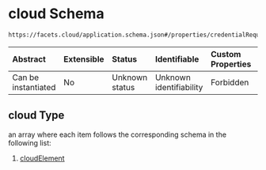 # cloud Schema

```txt
https://facets.cloud/application.schema.json#/properties/credentialRequests/properties/cloud
```



| Abstract            | Extensible | Status         | Identifiable            | Custom Properties | Additional Properties | Access Restrictions | Defined In                                                                                     |
| :------------------ | :--------- | :------------- | :---------------------- | :---------------- | :-------------------- | :------------------ | :--------------------------------------------------------------------------------------------- |
| Can be instantiated | No         | Unknown status | Unknown identifiability | Forbidden         | Allowed               | none                | [application.schema.json*](../../../assets/out/application.schema.json "open original schema") |

## cloud Type

an array where each item follows the corresponding schema in the following list:

1.  [cloudElement](application-properties-credentialrequests-properties-cloud-items-cloudelement.md "check type definition")
